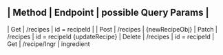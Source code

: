 | Method     |    Endpoint   | possible Query Params             |
------------------------------------------------------------------
| Get        | /recipes      | id = recipeId                     |
| Post       | /recipes      | {newRecipeObj}
| Patch      | /recipes      | id = recipeId {updateRecipe}
| Delete     | /recipes      | id = recipeId
| Get        | /recipe/Ingr  |  ingredient